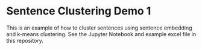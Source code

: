 # Sentence Clustering Demo 1

This is an example of how to cluster sentences using sentence embedding and k-means clustering. See the Jupyter Notebook and example excel file in this repository.
